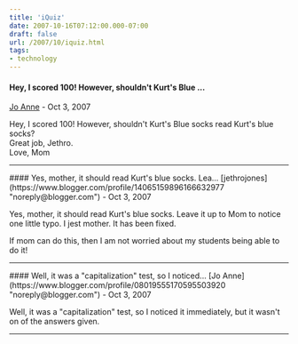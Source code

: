 ```yaml
---
title: 'iQuiz'
date: 2007-10-16T07:12:00.000-07:00
draft: false
url: /2007/10/iquiz.html
tags: 
- technology
---
```


#### Hey, I scored 100! However, shouldn't Kurt's Blue ...
[Jo Anne](https://www.blogger.com/profile/08019555170595503920 "noreply@blogger.com") - <time datetime="2007-10-17T09:16:00.000-07:00">Oct 3, 2007</time>

Hey, I scored 100! However, shouldn't Kurt's Blue socks read Kurt's blue socks?  
Great job, Jethro.  
Love, Mom
<hr />
#### Yes, mother, it should read Kurt's blue socks. Lea...
[jethrojones](https://www.blogger.com/profile/14065159896166632977 "noreply@blogger.com") - <time datetime="2007-10-17T09:22:00.000-07:00">Oct 3, 2007</time>

Yes, mother, it should read Kurt's blue socks. Leave it up to Mom to notice one little typo. I jest mother. It has been fixed.  
  
If mom can do this, then I am not worried about my students being able to do it!
<hr />
#### Well, it was a "capitalization" test, so I noticed...
[Jo Anne](https://www.blogger.com/profile/08019555170595503920 "noreply@blogger.com") - <time datetime="2007-10-17T10:11:00.000-07:00">Oct 3, 2007</time>

Well, it was a "capitalization" test, so I noticed it immediately, but it wasn't on of the answers given.
<hr />
